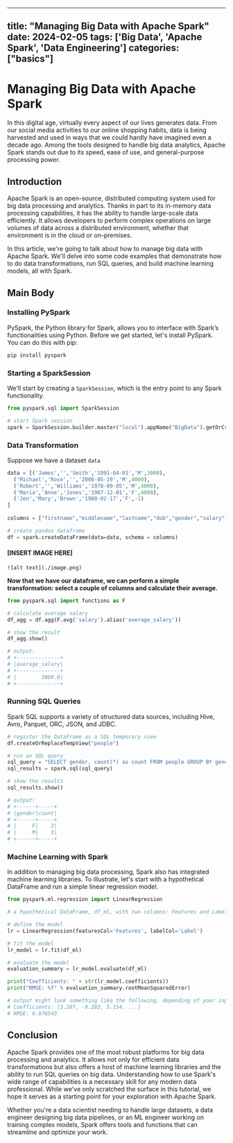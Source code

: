 
---
title: "Managing Big Data with Apache Spark"
date: 2024-02-05
tags: ['Big Data', 'Apache Spark', 'Data Engineering']
categories: ["basics"]
---


# Managing Big Data with Apache Spark

In this digital age, virtually every aspect of our lives generates data. From our social media activities to our online shopping habits, data is being harvested and used in ways that we could hardly have imagined even a decade ago. Among the tools designed to handle big data analytics, Apache Spark stands out due to its speed, ease of use, and general-purpose processing power.

## Introduction

Apache Spark is an open-source, distributed computing system used for big data processing and analytics. Thanks in part to its in-memory data processing capabilities, it has the ability to handle large-scale data efficiently. It allows developers to perform complex operations on large volumes of data across a distributed environment, whether that environment is in the cloud or on-premises.

In this article, we're going to talk about how to manage big data with Apache Spark. We'll delve into some code examples that demonstrate how to do data transformations, run SQL queries, and build machine learning models, all with Spark.

## Main Body

### Installing PySpark

PySpark, the Python library for Spark, allows you to interface with Spark’s functionalities using Python. Before we get started, let's install PySpark. You can do this with pip:

```bash
pip install pyspark
```

### Starting a SparkSession

We’ll start by creating a `SparkSession`, which is the entry point to any Spark functionality. 

```python
from pyspark.sql import SparkSession

# start Spark session
spark = SparkSession.builder.master("local").appName("BigData").getOrCreate()
```

### Data Transformation

Suppose we have a dataset `data`
```python
data = [('James','','Smith','1991-04-01','M',3000),
  ('Michael','Rose','','2000-05-19','M',4000),
  ('Robert','','Williams','1978-09-05','M',4000),
  ('Maria','Anne','Jones','1967-12-01','F',4000),
  ('Jen','Mary','Brown','1980-02-17','F',-1)
]
 
columns = ["firstname","middlename","lastname","dob","gender","salary"]

# create pandas dataframe
df = spark.createDataFrame(data=data, schema = columns)
```

#### [INSERT IMAGE HERE]

    ![alt text](./image.png)

**Now that we have our dataframe, we can perform a simple transformation: select a couple of columns and calculate their average.**

```python
from pyspark.sql import functions as F

# calculate average salary
df_agg = df.agg(F.avg('salary').alias('average_salary'))

# show the result
df_agg.show()

# output:
# +--------------+
# |average_salary|
# +--------------+
# |        3000.0|
# +--------------+
```

### Running SQL Queries

Spark SQL supports a variety of structured data sources, including Hive, Avro, Parquet, ORC, JSON, and JDBC. 

```python
# register the DataFrame as a SQL temporary view
df.createOrReplaceTempView("people")

# run an SQL query
sql_query = "SELECT gender, count(*) as count FROM people GROUP BY gender"
sql_results = spark.sql(sql_query)

# show the results
sql_results.show()

# output:
# +------+-----+
# |gender|count|
# +------+-----+
# |     F|    2|
# |     M|    3|
# +------+-----+
```
 

### Machine Learning with Spark

In addition to managing big data processing, Spark also has integrated machine learning libraries. To illustrate, let's start with a hypothetical DataFrame and run a simple linear regression model. 

```python
from pyspark.ml.regression import LinearRegression

# a hypothetical DataFrame, df_ml, with two columns: Features and Label

# define the model
lr = LinearRegression(featuresCol='Features', labelCol='Label')

# fit the model
lr_model = lr.fit(df_ml)

# evaluate the model
evaluation_summary = lr_model.evaluate(df_ml)

print("Coefficients: " + str(lr_model.coefficients))
print("RMSE: %f" % evaluation_summary.rootMeanSquaredError)

# output might look something like the following, depending of your input data:
# Coefficients: [3.287, -9.283, 5.154, ...]
# RMSE: 0.876543
```

## Conclusion

Apache Spark provides one of the most robust platforms for big data processing and analytics. It allows not only for efficient data transformations but also offers a host of machine learning libraries and the ability to run SQL queries on big data. Understanding how to use Spark's wide range of capabilities is a necessary skill for any modern data professional. While we've only scratched the surface in this tutorial, we hope it serves as a starting point for your exploration with Apache Spark. 

Whether you're a data scientist needing to handle large datasets, a data engineer designing big data pipelines, or an ML engineer working on training complex models, Spark offers tools and functions that can streamline and optimize your work.